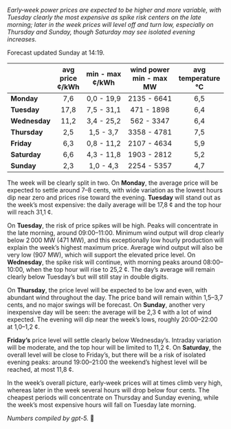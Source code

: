 *Early‑week power prices are expected to be higher and more variable, with Tuesday clearly the most expensive as spike risk centers on the late morning; later in the week prices will level off and turn low, especially on Thursday and Sunday, though Saturday may see isolated evening increases.*

Forecast updated Sunday at 14:19.

|  | avg<br>price<br>¢/kWh | min - max<br>¢/kWh | wind power<br>min - max<br>MW | avg<br>temperature<br>°C |
|:-------------|:----------------:|:----------------:|:-------------:|:-------------:|
| **Monday** | 7,6 | 0,0 - 19,9 | 2135 - 6641 | 6,5 |
| **Tuesday** | 17,8 | 7,5 - 31,1 | 471 - 1898 | 6,4 |
| **Wednesday** | 11,2 | 3,4 - 25,2 | 562 - 3347 | 6,4 |
| **Thursday** | 2,5 | 1,5 - 3,7 | 3358 - 4781 | 7,5 |
| **Friday** | 6,3 | 0,8 - 11,2 | 2107 - 4634 | 5,9 |
| **Saturday** | 6,6 | 4,3 - 11,8 | 1903 - 2812 | 5,2 |
| **Sunday** | 2,3 | 1,0 - 4,3 | 2254 - 5357 | 4,7 |

The week will be clearly split in two. On **Monday**, the average price will be expected to settle around 7–8 cents, with wide variation as the lowest hours dip near zero and prices rise toward the evening. **Tuesday** will stand out as the week’s most expensive: the daily average will be 17,8 ¢ and the top hour will reach 31,1 ¢.

On **Tuesday**, the risk of price spikes will be high. Peaks will concentrate in the late morning, around 09:00–11:00. Minimum wind output will drop clearly below 2 000 MW (471 MW), and this exceptionally low hourly production will explain the week’s highest maximum price. Average wind output will also be very low (907 MW), which will support the elevated price level. On **Wednesday**, the spike risk will continue, with morning peaks around 08:00–10:00, when the top hour will rise to 25,2 ¢. The day’s average will remain clearly below Tuesday’s but will still stay in double digits.

On **Thursday**, the price level will be expected to be low and even, with abundant wind throughout the day. The price band will remain within 1,5–3,7 cents, and no major swings will be forecast. On **Sunday**, another very inexpensive day will be seen: the average will be 2,3 ¢ with a lot of wind expected. The evening will dip near the week’s lows, roughly 20:00–22:00 at 1,0–1,2 ¢.

**Friday’s** price level will settle clearly below Wednesday’s. Intraday variation will be moderate, and the top hour will be limited to 11,2 ¢. On **Saturday**, the overall level will be close to Friday’s, but there will be a risk of isolated evening peaks: around 19:00–21:00 the weekend’s highest level will be reached, at most 11,8 ¢.

In the week’s overall picture, early‑week prices will at times climb very high, whereas later in the week several hours will drop below four cents. The cheapest periods will concentrate on Thursday and Sunday evening, while the week’s most expensive hours will fall on Tuesday late morning.

*Numbers compiled by gpt-5.* 🔌
